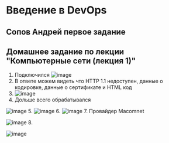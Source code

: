 # Введение в DevOps

##  Сопов Андрей первое задание 


## Домашнее задание по лекции "Компьютерные сети (лекция 1)"


1. Подключился 
  ![image](https://user-images.githubusercontent.com/5323690/179916975-a6fc3649-18d2-43d0-9821-dcbc9302dcc5.png)
2. В ответе можем видеть что HTTP 1.1 недоступен, данные о кодировке, данные о сертификате и HTML код 
3. ![image](https://user-images.githubusercontent.com/5323690/179928002-56c77401-a583-4fc9-a344-c8c678e94ed7.png)
4. Дольше всего обрабатывался

![image](https://user-images.githubusercontent.com/5323690/179928559-d4bbb8ca-68fd-411a-9592-de4c016200c6.png)
5. ![image](https://user-images.githubusercontent.com/5323690/179928717-ac3356e5-9107-4f06-bbb5-500f9a165455.png)
6. ![image](https://user-images.githubusercontent.com/5323690/179940450-3f52d47a-7458-48c6-833d-cc4e5bf86797.png)
7. Провайдер Macomnet

![image](https://user-images.githubusercontent.com/5323690/179940634-32228f9d-e332-4585-9f7e-dedb160dd57a.png)
8.

![image](https://user-images.githubusercontent.com/5323690/179941082-c7d99f5f-fbc2-4d0f-bee7-7bce7316241f.png)
